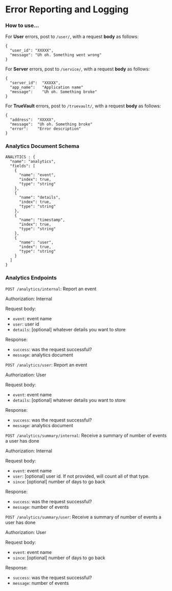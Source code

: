# Error Reporting and Logging

### How to use...

For **User** errors, post to `/user/`, with a request **body** as follows:
```
{
  "user_id": "XXXXX",
  "message": "Uh oh. Something went wrong"
}
```

For **Server** errors, post to `/service/`, with a request **body** as follows:
```
{
  "server_id":  "XXXXX",
  "app_name":   "Application name"
  "message":    "Uh oh. Something broke"
}
```

For **TrueVault** errors, post to `/truevault/`, with a request **body** as follows:
```
{
  "address":  "XXXXX",
  "message":  "Uh oh. Something broke"
  "error":    "Error description"
}
```
### Analytics Document Schema

```
ANALYTICS : {
  "name": "analytics",
  "fields": [
    {
      "name": "event",
      "index": true,
      "type": "string"
    },
    {
      "name": "details",
      "index": true,
      "type": "string"
    },
    {
      "name": "timestamp",
      "index": true,
      "type": "string"
    },
    {
      "name": "user",
      "index": true,
      "type": "string"
    }
  ]
}
```

### Analytics Endpoints

`POST /analytics/internal`: Report an event

Authorization: Internal

Request body:
- `event`: event name
- `user`: user id
- `details`: [optional] whatever details you want to store

Response:
- `success`: was the request successful?
- `message`: analytics document

`POST /analytics/user`: Report an event

Authorization: User

Request body:
- `event`: event name
- `details`: [optional] whatever details you want to store

Response:
- `success`: was the request successful?
- `message`: analytics document


`POST /analytics/summary/internal`: Receive a summary of number of events a user has done

Authorization: Internal

Request body:
- `event`: event name
- `user`: [optional] user id. If not provided, will count all of that type.
- `since`: [optional] number of days to go back

Response:
- `success`: was the request successful?
- `message`: number of events


`POST /analytics/summary/user`: Receive a summary of number of events a user has done

Authorization: User

Request body:
- `event`: event name
- `since`: [optional] number of days to go back

Response:
- `success`: was the request successful?
- `message`: number of events
